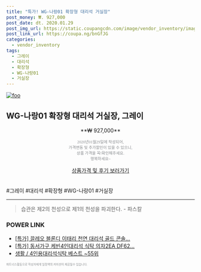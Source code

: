 ```yaml
--- 
title: "특가! WG-나랑01 확장형 대리석 거실장" 
post_money: ₩. 927,000 
post_date: dt. 2020.01.29 
post_img_url: https://static.coupangcdn.com/image/vendor_inventory/images/2017/06/20/13/8/2d8156d2-bf85-4e22-ad75-9df6337f1038.jpg 
post_link_url: https://coupa.ng/bnGfJG 
categories: 
  - vendor_inventory 
tags: 
  - 그레이 
  - 대리석 
  - 확장형 
  - WG-나랑01 
  - 거실장 
--- 
```

[![foo](https://static.coupangcdn.com/image/vendor_inventory/images/2017/06/20/13/8/2d8156d2-bf85-4e22-ad75-9df6337f1038.jpg)](https://coupa.ng/bnGfJG) 

## WG-나랑01 확장형 대리석 거실장, 그레이 
<p style="text-align: center;">**₩ 927,000**</p> 
<p style="text-align: center;"><span style="color: #898c8f; font-family: Georgia,Times,serif; font-size: 0.75em;">2020년01월29일에 작성되어, <br>가격변동 및 추가할인이 있을 수 있으니,<br> 상품 가격을 꼭!확인해주세요.<br>행복하세요~</span> 
</p>	 
<div markdown="0" style="text-align: center;"><a href="https://coupa.ng/bnGfJG" class="btn btn--success">상품가격 및 후기 보러가기</a></div> 
<br><br> 
  #그레이 #대리석 #확장형 #WG-나랑01 #거실장 
<hr> 

> 습관은 제2의 천성으로 제1의 천성을 파괴한다. - 파스칼 


### POWER LINK

* <a href="https://blog.naver.com/sakai111/221789329909" target="_blank">[특가] 끌레오 블론디 이태리 천연 대리석 골드 콘솔...</a>
* <a href="https://blog.naver.com/an0733/221787300924" target="_blank">[특가] 동서가구 케빈4인대리석 식탁 의자2EA DF62...</a>
* <a href="https://blog.naver.com/santokki14/221787083928" target="_blank">생활 / 4인용대리석식탁 베스트 ~55위</a>

<span style="color: #898c8f; font-family: Georgia,Times,serif; font-size: 0.55em;">파트너스활동으로 작성자에게 일정액의 커미션이 제공될수 있습니다.</span> 
